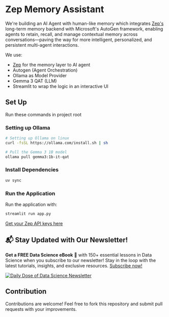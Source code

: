 # Zep Memory Assistant

We're building an AI Agent with human-like memory which integrates [Zep's](https://www.getzep.com/) long-term memory backend with Microsoft's AutoGen framework, enabling agents to retain, recall, and manage contextual memory across conversations—paving the way for more intelligent, personalized, and persistent multi-agent interactions.

We use:

- [Zep](https://www.getzep.com/) for the memory layer to AI agent
- Autogen (Agent Orchestration)
- Ollama as Model Provider
- Gemma 3 QAT (LLM)
- Streamlit to wrap the logic in an interactive UI

## Set Up

Run these commands in project root

### Setting up Ollama

```bash
# Setting up Ollama on linux
curl -fsSL https://ollama.com/install.sh | sh

# Pull the Gemma 3 1B model
ollama pull gemma3:1b-it-qat
```

### Install Dependencies

```bash
uv sync
```

### Run the Application

Run the application with:

```bash
streamlit run app.py
```

[Get your Zep API keys here](https://www.getzep.com/)

## 📬 Stay Updated with Our Newsletter!

**Get a FREE Data Science eBook** 📖 with 150+ essential lessons in Data Science when you subscribe to our newsletter! Stay in the loop with the latest tutorials, insights, and exclusive resources. [Subscribe now!](https://join.dailydoseofds.com)

[![Daily Dose of Data Science Newsletter](https://github.com/patchy631/ai-engineering/blob/main/resources/join_ddods.png)](https://join.dailydoseofds.com)

## Contribution

Contributions are welcome! Feel free to fork this repository and submit pull requests with your improvements.
